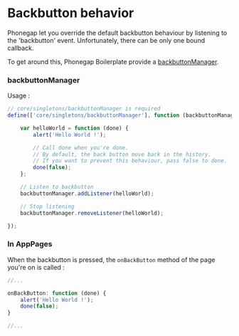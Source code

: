 # Backbutton behavior

Phonegap let you override the default backbutton behaviour by listening to the
'backbutton' event. Unfortunately, there can be only one bound callback.

To get around this, Phonegap Boilerplate provide a [backbuttonManager](api/backbuttonManager.md).

### backbuttonManager

Usage :

```js
// core/singletons/backbuttonManager is required
define(['core/singletons/backbuttonManager'], function (backbuttonManager) {

    var helloWorld = function (done) {
        alert('Hello World !');

        // Call done when you're done.
        // By default, the back button move back in the history.
        // If you want to prevent this behaviour, pass false to done.
        done(false);
    };

    // Listen to backbutton
    backbuttonManager.addListener(helloWorld);

    // Stop listening
    backbuttonManager.removeListener(helloWorld);

});

```

### In AppPages

When the backbutton is pressed, the `onBackButton` method of the page you're on
is called :

```js
//...

onBackButton: function (done) {
    alert('Hello World !');
    done(false);
}

//...
```
